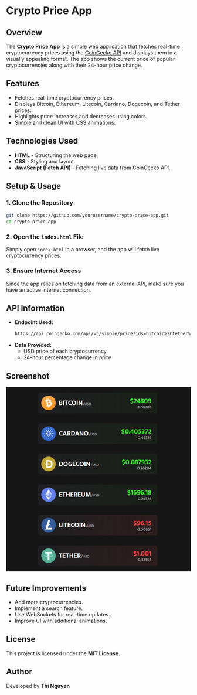 # Crypto Price App

## Overview
The **Crypto Price App** is a simple web application that fetches real-time cryptocurrency prices using the [CoinGecko API](https://www.coingecko.com/en/api/documentation) and displays them in a visually appealing format. The app shows the current price of popular cryptocurrencies along with their 24-hour price change.

## Features
- Fetches real-time cryptocurrency prices.
- Displays Bitcoin, Ethereum, Litecoin, Cardano, Dogecoin, and Tether prices.
- Highlights price increases and decreases using colors.
- Simple and clean UI with CSS animations.

## Technologies Used
- **HTML** - Structuring the web page.
- **CSS** - Styling and layout.
- **JavaScript (Fetch API)** - Fetching live data from CoinGecko API.

## Setup & Usage
### 1. Clone the Repository
```sh
git clone https://github.com/yourusername/crypto-price-app.git
cd crypto-price-app
```

### 2. Open the `index.html` File
Simply open `index.html` in a browser, and the app will fetch live cryptocurrency prices.

### 3. Ensure Internet Access
Since the app relies on fetching data from an external API, make sure you have an active internet connection.

## API Information
- **Endpoint Used:**
  ```sh
  https://api.coingecko.com/api/v3/simple/price?ids=bitcoin%2Ctether%2Cethereum%2Clitecoin%2Ccardano%2Cdogecoin&vs_currencies=usd&include_24hr_change=true
  ```
- **Data Provided:**
  - USD price of each cryptocurrency
  - 24-hour percentage change in price

## Screenshot
![Crypto Price App](screenshot.jpg)

## Future Improvements
- Add more cryptocurrencies.
- Implement a search feature.
- Use WebSockets for real-time updates.
- Improve UI with additional animations.

## License
This project is licensed under the **MIT License**.

## Author
Developed by **Thi Nguyen**
